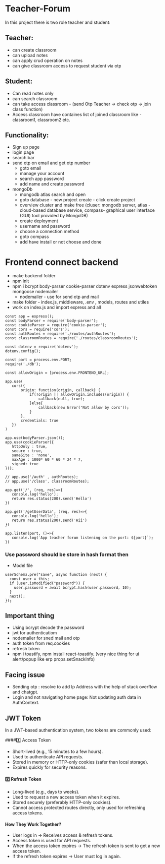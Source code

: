 # Teacher-Forum

In this project there is two role teacher and student:
## Teacher: 
- can create classroom
- can upload notes
- can apply crud operation on notes
- can give classroom access to request student via otp

## Student:
- Can read notes only
- can search classroom
- can take access classroom - (send Otp Teacher -> check otp -> join class function)
- Access classroom have containes list of joined classroom like - classroom1, classroom2 etc.


## Functionality:

- Sign up page
- login page
- search bar
- send otp on email and get otp number
  - goto email
  - manage your account
  - search app password
  - add name and create password
- mongoDb
  - mongodb atlas search and open
  - goto database - new project create - click create project
  - overview cluster and make free (cluser: mongodb server, atlas -  cloud-based database service, compass- graphical user interface (GUI) tool provided by MongoDB)
  - create deployment
  - username and password
  - choose a connection method
  - goto compass
  - add have install or not choose and done

# Frontend connect backend
- make backend folder
- npm init
- npm i bcrypt body-parser cookie-parser dotenv express jsonwebtoken mongoose nodemailer
  - nodemailer - use for send otp and mail
- make folder - index.js, middleware, .env , models, routes and utiles 
- work on index.js and import express and all
 ```
const app = express();
const bodyParser = require('body-parser');
const cookieParser = require('cookie-parser');
const cors = require('cors');
const authRoutes = require('./routes/authRoutes');
const classroomRoutes = require('./routes/classroomRoutes');

const dotenv = require('dotenv');
dotenv.config();

const port = process.env.PORT;
require('./db');

const allowOrigin = [process.env.FRONTEND_URL];

app.use(
    cors({
        origin: function(origin, callback) {
            if(!origin || allowOrigin.includes(origin)) {
                callback(null, true);
            }else{
                callback(new Error('Not allow by cors'));
            }
        },
        credentials: true
    })
)

app.use(bodyParser.json());
app.use(cookieParser({
    httpOnly : true,
    secure : true,
    sameSite : 'none',
    maxAge : 1000* 60 * 60 * 24 * 7,
    signed: true
}));

// app.use('/auth' , authRoutes);
// app.use('/class', classroomRoutes);

app.get('/', (req, res)=>{
    console.log('hello');
    return res.status(200).send('Hello')
})

app.get('/getUserData', (req, res)=>{
    console.log('hello');
    return res.status(200).send('Hii')
})

app.listen(port, ()=>{
    console.log(`App teacher forum listening on the port: ${port}`);
})
  ```

### Use password should be store in hash format then
- Model file
```
userSchema.pre("save", async function (next) {
  const user = this;
  if (user.isModified("password")) {
    user.password = await bcrypt.hash(user.password, 10);
  }
  next();
});
```
## Important thing
- Using bcrypt decode the password
- jwt for authenticatiom
- nodemailer for sned mail and otp
- auth token from req.cookies
- refresh token
- npm i toastify, npm install react-toastify. (very nice thing for ui alert/popup like erp props.setSnackInfo)

## Facing issue
- Sending otp : resolve to add Ip Address with the help of stack overflow and chatgpt.
- Login and not navigating home page: Not updating auth data in AuthContext.

## JWT Token
In a JWT-based authentication system, two tokens are commonly used:

####1️⃣ Access Token
- Short-lived (e.g., 15 minutes to a few hours).
- Used to authenticate API requests.
- Stored in memory or HTTP-only cookies (safer than local storage).
- Expires quickly for security reasons.
#### 2️⃣ Refresh Token
- Long-lived (e.g., days to weeks).
- Used to request a new access token when it expires.
- Stored securely (preferably HTTP-only cookies).
- Cannot access protected routes directly, only used for refreshing access tokens.

#### How They Work Together?
- User logs in → Receives access & refresh tokens.
- Access token is used for API requests.
- When the access token expires → The refresh token is sent to get a new access token.
- If the refresh token expires → User must log in again.





 

 

